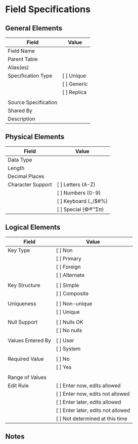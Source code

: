 # Field Specifications

## General Elements

| Field                 | Value                             |
|-----------------------|-----------------------------------|
| Field Name            |                                   |
| Parent Table          |                                   |
| Alias(es)             |                                   |
| Specification Type    | [ ] Unique                        |
|                       | [ ] Generic                       |
|                       | [ ] Replica                       |
|                       |                                   |
| Source Specification  |                                   |
| Shared By             |                                   |
| Description           |                                   |


## Physical Elements

| Field                 | Value                             |
|-----------------------|-----------------------------------|
| Data Type             |                                   |
| Length                |                                   |
| Decimal Places        |                                   |
| Character Support     | [ ] Letters (A-Z)                 |
|                       | [ ] Numbers (0-9)                 |
|                       | [ ] Keyboard (.,/$#%)             |
|                       | [ ] Special (©®™Σπ)               |


## Logical Elements

| Field                 | Value                             |
|-----------------------|-----------------------------------|
| Key Type              | [ ] Non                           |
|                       | [ ] Primary                       |   
|                       | [ ] Foreign                       |
|                       | [ ] Alternate                     |
|                       |                                   |
| Key Structure         | [ ] Simple                        |
|                       | [ ] Composite                     |
|                       |                                   |
| Uniqueness            | [ ] Non-unique                    |
|                       | [ ] Unique                        |
|                       |                                   |
| Null Support          | [ ] Nulls OK                      |
|                       | [ ] No nulls                      |
|                       |                                   |
| Values Entered By     | [ ] User                          |
|                       | [ ] System                        |
|                       |                                   |
| Required Value        | [ ] No                            |
|                       | [ ] Yes                           |
|                       |                                   |
| Range of Values       |                                   |
| Edit Rule             | [ ] Enter now, edits allowed      |
|                       | [ ] Enter now, edits not allowed  |
|                       | [ ] Enter later, edits allowed    |
|                       | [ ] Enter later, edits not allowed|
|                       | [ ] Not determined at this time   |

## Notes
